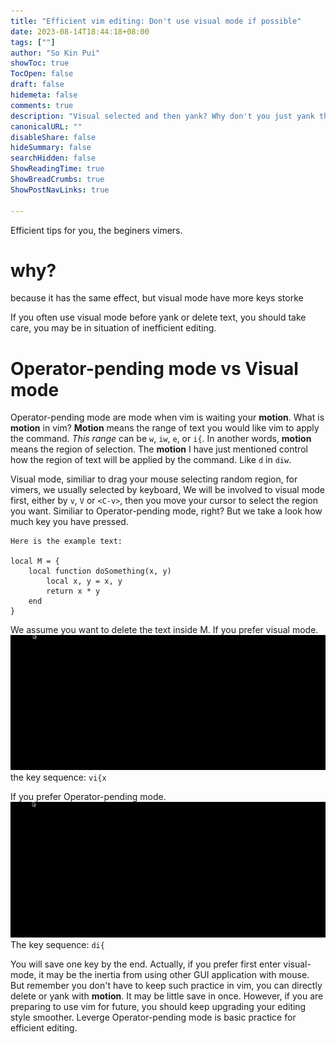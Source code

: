```yaml
---
title: "Efficient vim editing: Don't use visual mode if possible"
date: 2023-08-14T18:44:18+08:00
tags: [""]
author: "So Kin Pui"
showToc: true
TocOpen: false
draft: false
hidemeta: false
comments: true
description: "Visual selected and then yank? Why don't you just yank the text object?"
canonicalURL: ""
disableShare: false
hideSummary: false
searchHidden: false
ShowReadingTime: true
ShowBreadCrumbs: true
ShowPostNavLinks: true

---
```


Efficient tips for you, the beginers vimers.

# why?
because it has the same effect, but visual mode have more keys storke

If you often use visual mode before yank or delete text, you should take care, you may be in situation of inefficient editing.

# Operator-pending mode vs Visual mode
Operator-pending mode are mode when vim is waiting your **motion**. What is **motion** in vim? **Motion** means the range of text you would like vim to apply the command. *This range* can be `w`, `iw`, `e`, or `i{`. In another words, **motion** means the region of selection. The **motion** I have just mentioned control how the region of text will be applied by the command. Like `d` in `diw`.

Visual mode, similiar to drag your mouse selecting random region, for vimers, we usually selected by keyboard, We will be involved to visual mode first, either by `v`, `V` or `<C-v>`, then you move your cursor to select the region you want. Similiar to Operator-pending mode, right? But we take a look how much key you have pressed.

```text
Here is the example text:

local M = {
    local function doSomething(x, y)
        local x, y = x, y
        return x * y
    end
}
```
We assume you want to delete the text inside M. If you prefer visual mode.
![./img/visual-mode.gif](img/visual-mode.gif)
the key sequence: `vi{x`

If you prefer Operator-pending mode.
![./img/omode.gif](img/omode.gif)
The key sequence: `di{`

You will save one key by the end. Actually, if you prefer first enter visual-mode, it may be the inertia from using other GUI application with mouse. But remember you don't have to keep such practice in vim, you can directly delete or yank with **motion**. It may be little save in once. However, if you are preparing to use vim for future, you should keep upgrading your editing style smoother. Leverge Operator-pending mode is basic practice for efficient editing.
